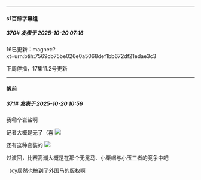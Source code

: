 ﻿
*****

####  s1百综字幕组  
##### 370#       发表于 2025-10-20 07:16

16已更新：magnet:?xt=urn:btih:7569cb75be026e0a5068def1bb672df21edae3c3

下周停播，17集11.2号更新


*****

####  帆前  
##### 371#       发表于 2025-10-20 10:56

我嘞个岩盐啊

记者大概是无了（喜
<img src="https://p.sda1.dev/28/25c28ba6742b6d316b12cfdde96893bf/1000022987.jpg" referrerpolicy="no-referrer">

还有这种变装的
<img src="https://p.sda1.dev/28/4c2da488025e3cdd4652d234a72f346f/1000022988.jpg" referrerpolicy="no-referrer">

过渡回，比赛高潮大概是在那个无冕马、小栗帽与小玉三者的竞争中吧

（cy居然也搞到了外国马的版权啊


